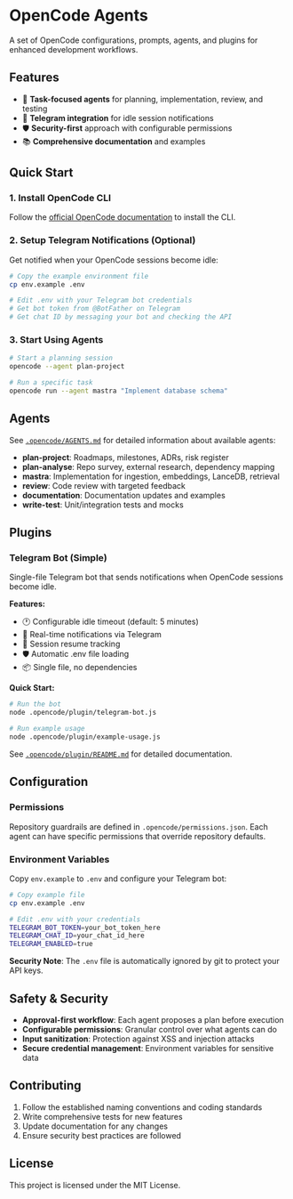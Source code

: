 # OpenCode Agents

A set of OpenCode configurations, prompts, agents, and plugins for enhanced development workflows.

## Features

- 🤖 **Task-focused agents** for planning, implementation, review, and testing
- 📱 **Telegram integration** for idle session notifications
- 🛡️ **Security-first** approach with configurable permissions
- 📚 **Comprehensive documentation** and examples

## Quick Start

### 1. Install OpenCode CLI
Follow the [official OpenCode documentation](https://opencode.dev) to install the CLI.

### 2. Setup Telegram Notifications (Optional)
Get notified when your OpenCode sessions become idle:

```bash
# Copy the example environment file
cp env.example .env

# Edit .env with your Telegram bot credentials
# Get bot token from @BotFather on Telegram
# Get chat ID by messaging your bot and checking the API
```

### 3. Start Using Agents
```bash
# Start a planning session
opencode --agent plan-project

# Run a specific task
opencode run --agent mastra "Implement database schema"
```

## Agents

See [`.opencode/AGENTS.md`](.opencode/AGENTS.md) for detailed information about available agents:

- **plan-project**: Roadmaps, milestones, ADRs, risk register
- **plan-analyse**: Repo survey, external research, dependency mapping
- **mastra**: Implementation for ingestion, embeddings, LanceDB, retrieval
- **review**: Code review with targeted feedback
- **documentation**: Documentation updates and examples
- **write-test**: Unit/integration tests and mocks

## Plugins

### Telegram Bot (Simple)
Single-file Telegram bot that sends notifications when OpenCode sessions become idle.

**Features:**
- 🕐 Configurable idle timeout (default: 5 minutes)
- 📱 Real-time notifications via Telegram
- 🔄 Session resume tracking
- 🛡️ Automatic .env file loading
- 📦 Single file, no dependencies

**Quick Start:**
```bash
# Run the bot
node .opencode/plugin/telegram-bot.js

# Run example usage
node .opencode/plugin/example-usage.js
```

See [`.opencode/plugin/README.md`](.opencode/plugin/README.md) for detailed documentation.

## Configuration

### Permissions
Repository guardrails are defined in `.opencode/permissions.json`. Each agent can have specific permissions that override repository defaults.

### Environment Variables
Copy `env.example` to `.env` and configure your Telegram bot:

```bash
# Copy example file
cp env.example .env

# Edit .env with your credentials
TELEGRAM_BOT_TOKEN=your_bot_token_here
TELEGRAM_CHAT_ID=your_chat_id_here
TELEGRAM_ENABLED=true
```

**Security Note**: The `.env` file is automatically ignored by git to protect your API keys.

## Safety & Security

- **Approval-first workflow**: Each agent proposes a plan before execution
- **Configurable permissions**: Granular control over what agents can do
- **Input sanitization**: Protection against XSS and injection attacks
- **Secure credential management**: Environment variables for sensitive data

## Contributing

1. Follow the established naming conventions and coding standards
2. Write comprehensive tests for new features
3. Update documentation for any changes
4. Ensure security best practices are followed

## License

This project is licensed under the MIT License.
